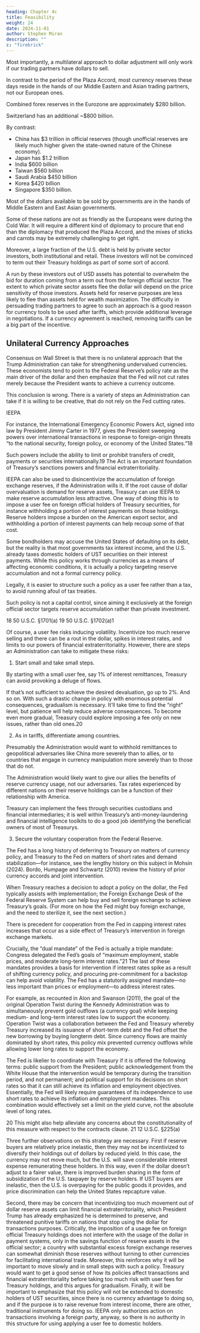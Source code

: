 ```yaml
---
heading: Chapter 4c
title: Feasibility
weight: 24
date: 2024-11-01
author: Stephen Miran
description: ""
c: "firebrick"
---
```




Most importantly, a multilateral approach to dollar adjustment will only work if our trading partners have dollars to sell. 

In contrast to the period of the Plaza Accord, most currency reserves these days reside in the hands of our Middle Eastern and Asian trading partners, not our European ones.

Combined forex reserves in the Eurozone are approximately $280 billion.

Switzerland has an additional ~$800 billion. 

By contrast:
- China has $3 trillion in official reserves (though unofficial reserves are likely much higher given the state-owned nature  of the Chinese economy).
- Japan has $1.2 trillion
- India $600 billion
- Taiwan $560 billion
- Saudi Arabia $450 billion
- Korea $420 billion
- Singapore $350 billion.

Most of the dollars available to be sold by governments are in the hands of Middle Eastern and East Asian governments.

Some of these nations are not as friendly as the Europeans were during the Cold War. It will require a different kind of diplomacy to procure that end than the diplomacy that produced the Plaza Accord, and the mixes of sticks and carrots may be extremely challenging to get right.

Moreover, a large fraction of the U.S. debt is held by private sector investors, both institutional and retail. These
investors will not be convinced to term out their Treasury holdings as part of some sort of accord. 

A run by these
investors out of USD assets has potential to overwhelm the bid for duration coming from a term out from the foreign
official sector. The extent to which private sector assets flee the dollar will depend on the price sensitivity of those
investors. Assets held for reserve purposes are less likely to flee than assets held for wealth maximization.
The difficulty in persuading trading partners to agree to such an approach is a good reason for currency tools to be
used after tariffs, which provide additional leverage in negotiations. If a currency agreement is reached, removing
tariffs can be a big part of the incentive.



## Unilateral Currency Approaches

Consensus on Wall Street is that there is no unilateral approach that the Trump Administration can take for strengthening undervalued currencies. These economists tend to point to the Federal Reserve’s policy rate as the main
driver of the dollar and then emphasize that the Fed will not cut rates merely because the President wants to
achieve a currency outcome.

This conclusion is wrong. There is a variety of steps an Administration can take if it is willing to be creative, that do not rely on the Fed cutting rates.

IEEPA

For instance, the International Emergency Economic Powers Act, signed into law by President Jimmy Carter in
1977, gives the President sweeping powers over international transactions in response to foreign-origin threats
“to the national security, foreign policy, or economy of the United States.”18 

Such powers include the ability to limit or prohibit transfers of credit, payments or securities internationally.19 The Act is an important foundation of Treasury’s sanctions powers and financial extraterritoriality.

IEEPA can also be used to disincentivize the accumulation of foreign exchange reserves, if the Administration wills
it. If the root cause of dollar overvaluation is demand for reserve assets, Treasury can use IEEPA to make reserve
accumulation less attractive. One way of doing this is to impose a user fee on foreign official holders of Treasury
securities, for instance withholding a portion of interest payments on those holdings. Reserve holders impose a
burden on the American export sector, and withholding a portion of interest payments can help recoup some of
that cost. 

Some bondholders may accuse the United States of defaulting on its debt, but the reality is that most
governments tax interest income, and the U.S. already taxes domestic holders of UST securities on their interest
payments. While this policy works through currencies as a means of affecting economic conditions, it is actually a
policy targeting reserve accumulation and not a formal currency policy.

Legally, it is easier to structure such a policy as a user fee rather than a tax, to avoid running afoul of tax treaties.

Such policy is not a capital control, since aiming it exclusively at the foreign official sector targets reserve
accumulation rather than private investment.

18 50 U.S.C. §1701(a)
19 50 U.S.C. §1702(a)1


Of course, a user fee risks inducing volatility. Incentivize too much reserve selling and there can be a rout in the
dollar, spikes in interest rates, and limits to our powers of financial extraterritoriality. However, there are steps an
Administration can take to mitigate these risks:

1. Start small and take small steps. 

By starting with a small user fee, say 1% of interest remittances, Treasury
can avoid provoking a deluge of flows. 

If that’s not sufficient to achieve the desired devaluation, go up to 2%.
And so on. With such a drastic change in policy with enormous potential consequences, gradualism is necessary.
It’ll take time to find the “right” level, but patience will help reduce adverse consequences. To become even more
gradual, Treasury could explore imposing a fee only on new issues, rather than old ones.20


2. As in tariffs, differentiate among countries.

Presumably the Administration would want to withhold remittances to geopolitical adversaries like China more severely than to allies, or to countries that engage in currency manipulation more severely than to those that do not.

The Administration would likely want to give our allies the
benefits of reserve currency usage, not our adversaries. Tax rates experienced by different nations on their reserve
holdings can be a function of their relationship with America. 

Treasury can implement the fees through securities
custodians and financial intermediaries; it is well within Treasury’s anti-money-laundering and financial intelligence
toolkits to do a good job identifying the beneficial owners of most of Treasurys.

3. Secure the voluntary cooperation from the Federal Reserve.

The Fed has a long history of deferring to Treasury
on matters of currency policy, and Treasury to the Fed on matters of short rates and demand stabilization—for
instance, see the lengthy history on this subject in Mohsin (2024). Bordo, Humpage and Schwartz (2010) review the
history of prior currency accords and joint intervention. 

When Treasury reaches a decision to adopt a policy on the
dollar, the Fed typically assists with implementation; the Foreign Exchange Desk of the Federal Reserve System
can help buy and sell foreign exchange to achieve Treasury’s goals. (For more on how the Fed might buy foreign
exchange, and the need to sterilize it, see the next section.)

There is precedent for cooperation from the Fed in capping interest rates increases that occur as a side effect
of Treasury’s intervention in foreign exchange markets. 

Crucially, the “dual mandate” of the Fed is actually a triple
mandate: Congress delegated the Fed’s goals of “maximum employment, stable prices, and moderate long-term
interest rates.”21 The last of these mandates provides a basis for intervention if interest rates spike as a result of
shifting currency policy, and procuring pre-commitment for a backstop can help avoid volatility. The Fed has a
statutorily assigned mandate—no less important than prices or employment—to address interest rates.

For example, as recounted in Alon and Swanson (2011), the goal of the original Operation Twist during the Kennedy
Administration was to simultaneously prevent gold outflows (a currency goal) while keeping medium- and long-term
interest rates low to support the economy. Operation Twist was a collaboration between the Fed and Treasury
whereby Treasury increased its issuance of short-term debt and the Fed offset the new borrowing by buying longterm debt. Since currency flows are mainly dominated by short rates, this policy mix prevented currency outflows
while allowing lower long rates to support the economy.

The Fed is likelier to coordinate with Treasury if it is offered the following terms: public support from the President; public acknowledgement from the White House that the intervention would be temporary during the transition period, and not permanent; and political support for its decisions on short rates so that it can still achieve its inflation and employment objectives. Essentially, the Fed will likely require guarantees of its independence to use short rates to achieve its inflation and employment mandates. This combination would effectively set a limit on the yield
curve, not the absolute level of long rates.

20 This might also help alleviate any concerns about the constitutionality of this measure with respect to the contracts clause.
21 12 U.S.C. §225(a)


Three further observations on this strategy are necessary. First if reserve buyers are relatively price inelastic, then
they may not be incentivized to diversify their holdings out of dollars by reduced yield. In this case, the currency
may not move much, but the U.S. will save considerable interest expense remunerating these holders. In this way,
even if the dollar doesn’t adjust to a fairer value, there is improved burden sharing in the form of subsidization of
the U.S. taxpayer by reserve holders. If UST buyers are inelastic, then the U.S. is overpaying for the public goods it
provides, and price discrimination can help the United States repcapture value.

Second, there may be concern that incentivizing too much movement out of dollar reserve assets can limit financial
extraterritoriality, which President Trump has already emphasized he is determined to preserve, and threatened
punitive tariffs on nations that stop using the dollar for transactions purposes. Critically, the imposition of a usage
fee on foreign official Treasury holdings does not interfere with the usage of the dollar in payment systems, only
in the savings function of reserve assets in the official sector; a country with substantial excess foreign exchange
reserves can somewhat diminish those reserves without turning to other currencies for facilitating international
trade. Moreover, this reinforces why it will be important to move slowly and in small steps with such a policy. Treasury
would want to get a good sense of how its policies affect transactions and financial extraterritoriality before
taking too much risk with user fees for Treasury holdings, and this argues for gradualism.
Finally, it will be important to emphasize that this policy will not be extended to domestic holders of UST securities,
since there is no currency advantage to doing so, and if the purpose is to raise revenue from interest income, there
are other, traditional instruments for doing so. IEEPA only authorizes action on transactions involving a foreign
party, anyway, so there is no authority in this structure for using applying a user fee to domestic holders.

